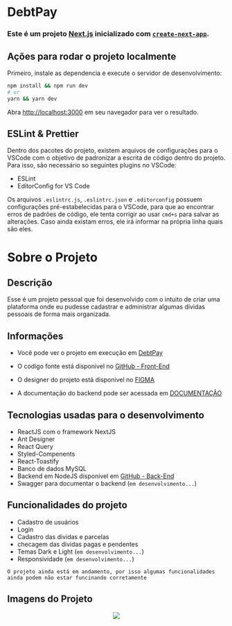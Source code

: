 # DebtPay

### Este é um projeto [Next.js](https://nextjs.org/) inicializado com [`create-next-app`](https://github.com/vercel/next.js/tree/canary/packages/create-next-app).

## Ações para rodar o projeto localmente

Primeiro, instale as dependencia e execute o servidor de desenvolvimento:

```bash
npm install && npm run dev
# or
yarn && yarn dev
```

Abra [http://localhost:3000](http://localhost:3000) em seu navegador para ver o resultado.

## ESLint & Prettier
Dentro dos pacotes do projeto, existem arquivos de configurações para o VSCode com o objetivo de padronizar a escrita de código dentro do projeto. Para isso, são necessário so seguintes plugins no VSCode:

- ESLint
- EditorConfig for VS Code

Os arquivos `.eslintrc.js`, `.eslintrc.json` e `.editorconfig` possuem configurações pré-estabelecidas para o VSCode, para que ao encontrar erros de padrões de código, ele tenta corrigir ao usar `cmd+s` para salvar as alterações.
Caso ainda existam erros, ele irá informar na própria linha quais são eles.


# Sobre o Projeto

## Descrição

Esse é um projeto pessoal que foi desenvolvido com o intuito de
criar uma plataforma onde eu pudesse cadastrar e administrar algumas
dívidas pessoais de forma mais organizada.

## Informações

- Você pode ver o projeto em execução em [DebtPay](https://debt-pay.vercel.app/)

- O codigo fonte está disponivel no [GitHub - Front-End](https://github.com/emevieira123/DebtPay)

- O designer do projeto está disponivel no [FIGMA](https://www.figma.com/file/EmEco4Z1XclqFHEv4C5iG1/DebtPay?node-id=113%3A631)

- A documentação do backend pode ser acessada em [DOCUMENTAÇÃO](https://api-debtpay.onrender.com/api-docs/)

## Tecnologias usadas para o desenvolvimento
- ReactJS com o framework NextJS
- Ant Designer
- React Query
- Styled-Compenents
- React-Toastify
- Banco de dados MySQL
- Backend em NodeJS disponivel em [GitHub - Back-End](https://github.com/emevieira123/Api-DebtPay)
- Swagger para documentar o backend (`em desenvolvimento...`)

## Funcionalidades do projeto
- Cadastro de usuários
- Login
- Cadastro das dividas e parcelas
- checagem das dividas pagas e pendentes
- Temas Dark e Light (`em desenvolvimento...`)
- Responsividade (`em desenvolvimento...`)

`O projeto ainda está em andamento, por isso algumas funcionalidades ainda podem não estar funcinando corretamente`

## Imagens do Projeto

<div align="center">
  <img src="https://user-images.githubusercontent.com/33058881/180658886-ba600d92-c0af-4767-838d-46fa4c8614f6.gif" />
</div>
